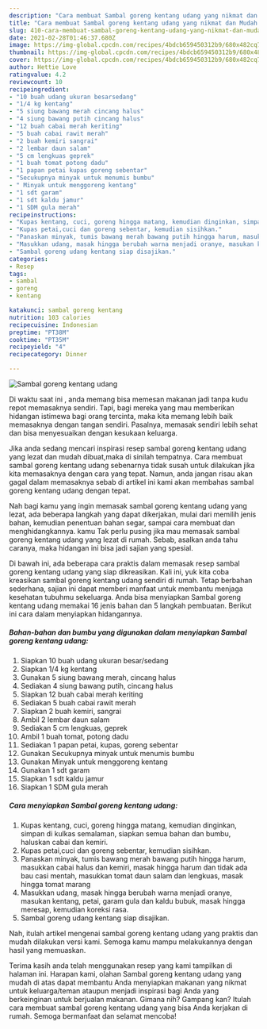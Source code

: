 ```yaml
---
description: "Cara membuat Sambal goreng kentang udang yang nikmat dan Mudah Dibuat"
title: "Cara membuat Sambal goreng kentang udang yang nikmat dan Mudah Dibuat"
slug: 410-cara-membuat-sambal-goreng-kentang-udang-yang-nikmat-dan-mudah-dibuat
date: 2021-02-28T01:46:37.680Z
image: https://img-global.cpcdn.com/recipes/4bdcb659450312b9/680x482cq70/sambal-goreng-kentang-udang-foto-resep-utama.jpg
thumbnail: https://img-global.cpcdn.com/recipes/4bdcb659450312b9/680x482cq70/sambal-goreng-kentang-udang-foto-resep-utama.jpg
cover: https://img-global.cpcdn.com/recipes/4bdcb659450312b9/680x482cq70/sambal-goreng-kentang-udang-foto-resep-utama.jpg
author: Hettie Love
ratingvalue: 4.2
reviewcount: 10
recipeingredient:
- "10 buah udang ukuran besarsedang"
- "1/4 kg kentang"
- "5 siung bawang merah cincang halus"
- "4 siung bawang putih cincang halus"
- "12 buah cabai merah keriting"
- "5 buah cabai rawit merah"
- "2 buah kemiri sangrai"
- "2 lembar daun salam"
- "5 cm lengkuas geprek"
- "1 buah tomat potong dadu"
- "1 papan petai kupas goreng sebentar"
- "Secukupnya minyak untuk menumis bumbu"
- " Minyak untuk menggoreng kentang"
- "1 sdt garam"
- "1 sdt kaldu jamur"
- "1 SDM gula merah"
recipeinstructions:
- "Kupas kentang, cuci, goreng hingga matang, kemudian dinginkan, simpan di kulkas semalaman, siapkan semua bahan dan bumbu, haluskan cabai dan kemiri."
- "Kupas petai,cuci dan goreng sebentar, kemudian sisihkan."
- "Panaskan minyak, tumis bawang merah bawang putih hingga harum, masukkan cabai halus dan kemiri, masak hingga harum dan tidak ada bau casi mentah, masukkan tomat daun salam dan lengkuas, masak hingga tomat marang"
- "Masukkan udang, masak hingga berubah warna menjadi oranye, masukan kentang, petai, garam gula dan kaldu bubuk, masak hingga meresap, kemudian koreksi rasa."
- "Sambal goreng udang kentang siap disajikan."
categories:
- Resep
tags:
- sambal
- goreng
- kentang

katakunci: sambal goreng kentang 
nutrition: 103 calories
recipecuisine: Indonesian
preptime: "PT38M"
cooktime: "PT35M"
recipeyield: "4"
recipecategory: Dinner

---
```



![Sambal goreng kentang udang](https://img-global.cpcdn.com/recipes/4bdcb659450312b9/680x482cq70/sambal-goreng-kentang-udang-foto-resep-utama.jpg)

Di waktu  saat ini , anda memang bisa memesan makanan jadi tanpa kudu repot memasaknya sendiri. Tapi, bagi mereka yang mau memberikan hidangan istimewa bagi orang tercinta, maka kita memang lebih baik memasaknya dengan tangan sendiri. Pasalnya, memasak sendiri lebih sehat dan bisa menyesuaikan dengan kesukaan keluarga.

Jika anda sedang mencari inspirasi resep sambal goreng kentang udang yang lezat dan mudah dibuat,maka di sinilah tempatnya. Cara membuat sambal goreng kentang udang  sebenarnya tidak susah untuk dilakukan jika kita memasaknya dengan cara yang tepat. Namun, anda jangan risau akan gagal dalam memasaknya 
sebab di artikel ini kami akan membahas sambal goreng kentang udang dengan tepat.  



Nah bagi kamu yang ingin memasak sambal goreng kentang udang yang lezat, ada beberapa langkah yang dapat dikerjakan, mulai dari memilih jenis bahan, kemudian penentuan bahan segar, sampai cara membuat dan menghidangkannya. kamu Tak perlu pusing jika mau memasak sambal goreng kentang udang yang lezat di rumah. Sebab, asalkan anda  tahu caranya, maka hidangan ini bisa jadi sajian yang spesial.

Di bawah ini, ada beberapa cara praktis  dalam memasak resep sambal goreng kentang udang yang siap dikreasikan. Kali ini, yuk kita coba kreasikan sambal goreng kentang udang sendiri di rumah. Tetap berbahan sederhana, sajian ini dapat memberi manfaat untuk membantu menjaga kesehatan tubuhmu sekeluarga. Anda bisa menyiapkan Sambal goreng kentang udang memakai 16 jenis bahan dan 5 langkah pembuatan. Berikut ini cara dalam menyiapkan hidangannya.

<!--inarticleads1-->

##### Bahan-bahan dan bumbu yang digunakan dalam menyiapkan Sambal goreng kentang udang:

1. Siapkan 10 buah udang ukuran besar/sedang
1. Siapkan 1/4 kg kentang
1. Gunakan 5 siung bawang merah, cincang halus
1. Sediakan 4 siung bawang putih, cincang halus
1. Siapkan 12 buah cabai merah keriting
1. Sediakan 5 buah cabai rawit merah
1. Siapkan 2 buah kemiri, sangrai
1. Ambil 2 lembar daun salam
1. Sediakan 5 cm lengkuas, geprek
1. Ambil 1 buah tomat, potong dadu
1. Sediakan 1 papan petai, kupas, goreng sebentar
1. Gunakan Secukupnya minyak untuk menumis bumbu
1. Gunakan  Minyak untuk menggoreng kentang
1. Gunakan 1 sdt garam
1. Siapkan 1 sdt kaldu jamur
1. Siapkan 1 SDM gula merah




<!--inarticleads2-->

##### Cara menyiapkan Sambal goreng kentang udang:

1. Kupas kentang, cuci, goreng hingga matang, kemudian dinginkan, simpan di kulkas semalaman, siapkan semua bahan dan bumbu, haluskan cabai dan kemiri.
1. Kupas petai,cuci dan goreng sebentar, kemudian sisihkan.
1. Panaskan minyak, tumis bawang merah bawang putih hingga harum, masukkan cabai halus dan kemiri, masak hingga harum dan tidak ada bau casi mentah, masukkan tomat daun salam dan lengkuas, masak hingga tomat marang
1. Masukkan udang, masak hingga berubah warna menjadi oranye, masukan kentang, petai, garam gula dan kaldu bubuk, masak hingga meresap, kemudian koreksi rasa.
1. Sambal goreng udang kentang siap disajikan.




Nah, itulah artikel mengenai  sambal goreng kentang udang  yang praktis dan mudah dilakukan versi kami. Semoga kamu mampu melakukannya dengan hasil yang memuaskan. 

Terima kasih anda telah menggunakan resep yang kami tampilkan di halaman ini. Harapan kami, olahan  Sambal goreng kentang udang yang mudah di atas dapat membantu Anda menyiapkan makanan yang nikmat untuk keluarga/teman ataupun menjadi inspirasi bagi Anda yang berkeinginan untuk berjualan makanan. Gimana nih? Gampang kan? Itulah cara membuat sambal goreng kentang udang yang bisa Anda kerjakan di rumah. Semoga bermanfaat dan selamat mencoba!

